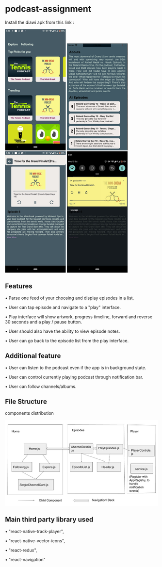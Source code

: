 # podcast-assignment

Install the diawi apk from this link : 

<div style="flex-direction:row">
<img src="screenshots/Home.jpeg" width="200">
<img src="screenshots/episodeList.png" width="200">
<img src="screenshots/player.jpeg" width="200">
<img src="screenshots/notification.jpeg" width="200">
</div>

## Features
• Parse one feed of your choosing and display episodes in a list.

• User can tap episode and navigate to a "play" interface.

• Play interface will show artwork, progress timeline, forward and reverse 30 seconds and a play / pause button.

• User should also have the ability to view episode notes.

• User can go back to the episode list from the play interface.
## Additional feature

• User can listen to the podcast even if the app is in background state.

• User can control currently playing podcast through notification bar. 

• User can follow channels/albums. 

## File Structure
components distribution
<div style="flex-direction:column">

<img src="screenshots/componentDirectory.jpg">
</div>

## Main third party library used


• "react-native-track-player",


• "react-native-vector-icons", 


• "react-redux",


• "react-navigation" 

   
   
 
   
   
   
   

